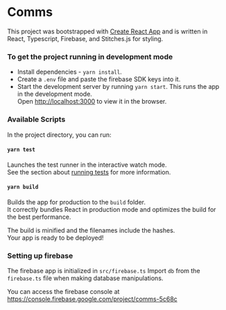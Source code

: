 # Comms

This project was bootstrapped with [Create React App](https://github.com/facebook/create-react-app) and is written in React, Typescript, Firebase, and Stitches.js for styling.

### To get the project running in development mode

- Install dependencies - `yarn install`.
  <br/>
- Create a `.env` file and paste the firebase SDK keys into it.
  <br/>
- Start the development server by running `yarn start`. This runs the app in the development mode.\
  Open [http://localhost:3000](http://localhost:3000) to view it in the browser.

### Available Scripts

In the project directory, you can run:

#### `yarn test`

Launches the test runner in the interactive watch mode.\
See the section about [running tests](https://facebook.github.io/create-react-app/docs/running-tests) for more information.

#### `yarn build`

Builds the app for production to the `build` folder.\
It correctly bundles React in production mode and optimizes the build for the best performance.

The build is minified and the filenames include the hashes.\
Your app is ready to be deployed!

### Setting up firebase

The firebase app is initialized in `src/firebase.ts`
Import `db` from the `firebase.ts` file when making database manipulations.

You can access the firebase console at https://console.firebase.google.com/project/comms-5c68c
